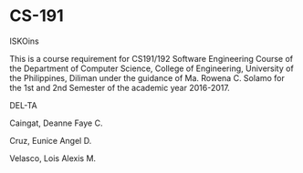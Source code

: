 # CS-191

ISKOins





This is a course requirement for CS191/192 Software Engineering Course of the Department of Computer Science, College of Engineering, University of the Philippines, Diliman under the guidance of Ma. Rowena C. Solamo for the 1st and 2nd Semester of the academic year 2016-2017.





DEL-TA





Caingat, Deanne Faye C.

Cruz, Eunice Angel D.

Velasco, Lois Alexis M.

